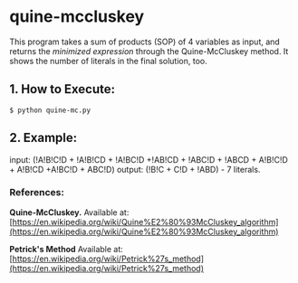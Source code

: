 # quine-mccluskey

This program takes a sum of products (SOP) of 4 variables as input, and returns the *minimized expression* through the Quine-McCluskey method. It shows the number of literals in the final solution, too.

## 1. How to Execute:
`$ python quine-mc.py`

## 2. Example:
input: (!A!B!C!D + !A!B!CD + !A!BC!D +!AB!CD + !ABC!D + !ABCD + A!B!C!D + A!B!CD +A!BC!D + ABC!D)
output: (!B!C + C!D + !ABD) - 7 literals.

### References:
**Quine-McCluskey.** Available at: [https://en.wikipedia.org/wiki/Quine%E2%80%93McCluskey_algorithm](https://en.wikipedia.org/wiki/Quine%E2%80%93McCluskey_algorithm)

**Petrick's Method** Available at: [https://en.wikipedia.org/wiki/Petrick%27s_method](https://en.wikipedia.org/wiki/Petrick%27s_method)
